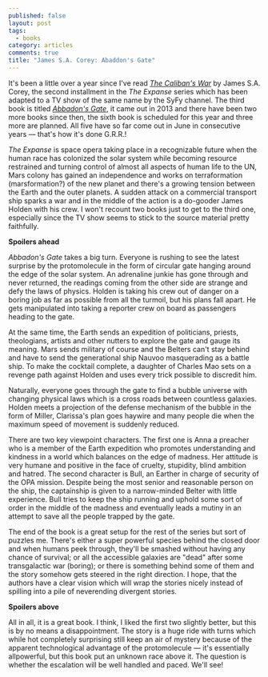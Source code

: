 ```yaml
---
published: false
layout: post
tags:
  - books
category: articles
comments: true
title: "James S.A. Corey: Abaddon's Gate"
---
```


It's been a little over a year since I've read [*The Caliban's War*](https://www.goodreads.com/book/show/19545208-kalib-nova-v-lka) by James S.A. Corey, the second installment in the *The Expanse* series which has been adapted to a TV show of the same name by the SyFy channel. The third book is titled [*Abbadon's Gate*](https://www.goodreads.com/book/show/23301728-abaddonova-br-na), it came out in 2013 and there have been two more books since then, the sixth book is scheduled for this year and three more are planned. All five have so far come out in June in consecutive years &mdash; that's how it's done G.R.R.!

*The Expanse* is space opera taking place in a recognizable future when the human race has colonized the solar system while becoming resource restrained and turning control of almost all aspects of human life to the UN, Mars colony has gained an independence and works on terraformation (marsformation?) of the new planet and there's a growing tension between the Earth and the outer planets. A sudden attack on a commercial transport ship sparks a war and in the middle of the action is a do-gooder James Holden with his crew. I won't recount two books just to get to the third one, especially since the TV show seems to stick to the source material pretty faithfully.

**Spoilers ahead**

*Abbadon's Gate* takes a big turn. Everyone is rushing to see the latest surprise by the protomolecule in the form of circular gate hanging around the edge of the solar system. An adrenaline junkie has gone through and never returned, the readings coming from the other side are strange and defy the laws of physics. Holden is taking his crew out of danger on a boring job as far as possible from all the turmoil, but his plans fall apart. He gets manipulated into taking a reporter crew on board as passengers heading to the gate.

At the same time, the Earth sends an expedition of politicians, priests, theologians, artists and other nutters to explore the gate and gauge its meaning. Mars sends military of course and the Belters can't stay behind and have to send the generational ship Nauvoo masquerading as a battle ship. To make the cocktail complete, a daughter of Charles Mao sets on a revenge path against Holden and uses every trick possible to discredit him.

Naturally, everyone goes through the gate to find a bubble universe with changing physical laws which is a cross roads between countless galaxies. Holden meets a projection of the defense mechanism of the bubble in the form of Miller, Clarissa's plan goes haywire and many people die when the maximum speed of movement is suddenly reduced.

There are two key viewpoint characters. The first one is Anna a preacher who is a member of the Earth expedition who promotes understanding and kindness in a world which balances on the edge of madness. Her attitude is very humane and positive in the face of cruelty, stupidity, blind ambition and hatred. The second character is Bull, an Earther in charge of security of the OPA mission. Despite being the most senior and reasonable person on the ship, the captainship is given to a narrow-minded Belter with little experience. Bull tries to keep the ship running and uphold some sort of order in the middle of the madness and eventually leads a mutiny in an attempt to save all the people trapped by the gate.

The end of the book is a great setup for the rest of the series but sort of puzzles me. There's either a super powerful species behind the closed door and when humans peek through, they'll be smashed without having any chance of survival; or all the accessible galaxies are "dead" after some transgalactic war (boring); or there is something behind some of them and the story somehow gets steered in the right direction. I hope, that the authors have a clear vision which will wrap the stories nicely instead of spilling into a pile of neverending divergent stories.

**Spoilers above**

All in all, it is a great book. I think, I liked the first two slightly better, but this is by no means a disappointment. The story is a huge ride with turns which while hot completely surprising still keep an air of mystery because of the apparent technological advantage of the protomolecule &mdash; it's essentially allpowerful, but this book put an unknown race above it. The question is whether the escalation will be well handled and paced. We'll see!

